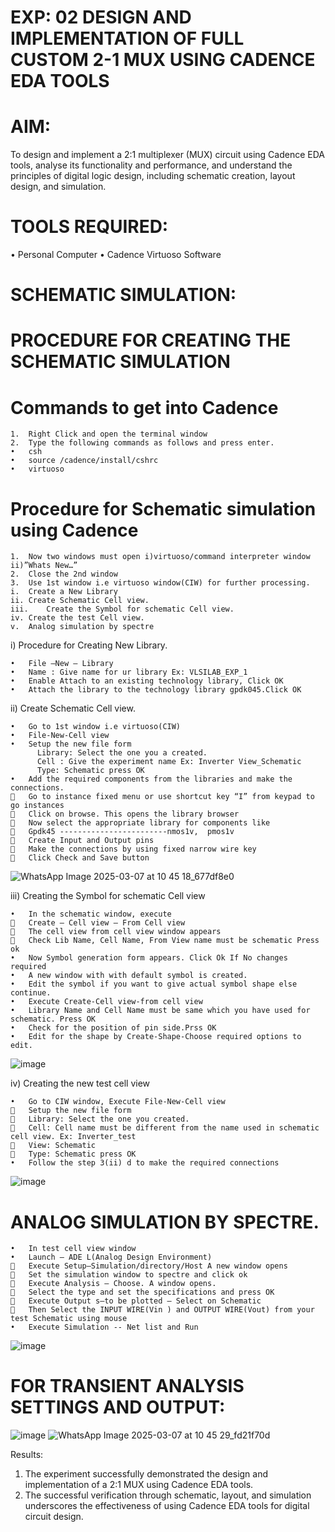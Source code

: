 # EXP: 02 DESIGN AND IMPLEMENTATION OF FULL CUSTOM 2-1 MUX USING CADENCE EDA TOOLS

# AIM:
To design and implement a 2:1 multiplexer (MUX) circuit using Cadence EDA tools, analyse its functionality and performance, and understand the principles of digital logic design, including schematic creation, layout design, and simulation.

# TOOLS REQUIRED:
•	Personal Computer
•	Cadence Virtuoso Software

# SCHEMATIC SIMULATION:
# PROCEDURE FOR CREATING THE SCHEMATIC SIMULATION
# Commands to get into Cadence
~~~
1.	Right Click and open the terminal window
2.	Type the following commands as follows and press enter.
•	csh
•	source /cadence/install/cshrc
•	virtuoso
~~~
# Procedure for Schematic simulation using Cadence
~~~
1.	Now two windows must open i)virtuoso/command interpreter window ii)”Whats New…”
2.	Close the 2nd window
3.	Use 1st window i.e virtuoso window(CIW) for further processing.
i.	Create a New Library
ii.	Create Schematic Cell view.
iii.	Create the Symbol for schematic Cell view.
iv.	Create the test Cell view.
v.	Analog simulation by spectre
~~~

i)	Procedure for Creating New Library.
~~~
•	File –New – Library
•	Name : Give name for ur library Ex: VLSILAB_EXP_1
•	Enable Attach to an existing technology library, Click OK
•	Attach the library to the technology library gpdk045.Click OK
~~~
ii)	Create Schematic Cell view.
~~~
•	Go to 1st window i.e virtuoso(CIW)
•	File-New-Cell view
•	Setup the new file form
	  Library: Select the one you a created.
	  Cell : Give the experiment name Ex: Inverter View_Schematic
	  Type: Schematic press OK
•	Add the required components from the libraries and make the connections.
	Go to instance fixed menu or use shortcut key “I” from keypad to go instances
	Click on browse. This opens the library browser
	Now select the appropriate library for components like 
	Gpdk45 ------------------------nmos1v,  pmos1v
	Create Input and Output pins
	Make the connections by using fixed narrow wire key
	Click Check and Save button
~~~

![WhatsApp Image 2025-03-07 at 10 45 18_677df8e0](https://github.com/user-attachments/assets/e8640a38-0a2c-41e7-bdeb-94c6bdc4ce6e)

 iii)	Creating the Symbol for schematic Cell view
 ~~~
•	In the schematic window, execute 
	Create – Cell view – From Cell view
	The cell view from cell view window appears
	Check Lib Name, Cell Name, From View name must be schematic Press ok
•	Now Symbol generation form appears. Click Ok If No changes required
•	A new window with with default symbol is created.
•	Edit the symbol if you want to give actual symbol shape else continue.
•	Execute Create-Cell view-from cell view
•	Library Name and Cell Name must be same which you have used for schematic. Press OK
•	Check for the position of pin side.Prss OK
•	Edit for the shape by Create-Shape-Choose required options to edit.
~~~
 ![image](https://github.com/user-attachments/assets/ca09de2d-ba22-415f-a189-26893cdcc446)


iv)	Creating the new test cell view
~~~
•	Go to CIW window, Execute File-New-Cell view
	Setup the new file form
	Library: Select the one you created.
	Cell: Cell name must be different from the name used in schematic cell view. Ex: Inverter_test
	View: Schematic
	Type: Schematic press OK
•	Follow the step 3(ii) d to make the required connections
~~~
 ![image](https://github.com/user-attachments/assets/85b7456e-1902-4ac2-8291-6ae6035dd0a2)

# ANALOG SIMULATION BY SPECTRE.
~~~
•	In test cell view window
•	Launch – ADE L(Analog Design Environment)
	Execute Setup—Simulation/directory/Host A new window opens
	Set the simulation window to spectre and click ok
	Execute Analysis – Choose. A window opens.
	Select the type and set the specifications and press OK
	Execute Output s—to be plotted – Select on Schematic
	Then Select the INPUT WIRE(Vin ) and OUTPUT WIRE(Vout) from your test Schematic using mouse
•	Execute Simulation -- Net list and Run
~~~
 ![image](https://github.com/user-attachments/assets/92eae130-d124-4f8b-a4b5-0040f418f193)

# FOR TRANSIENT ANALYSIS SETTINGS AND OUTPUT:
 ![image](https://github.com/user-attachments/assets/47f7be45-4763-4d32-9eae-c417d1b7d501)
![WhatsApp Image 2025-03-07 at 10 45 29_fd21f70d](https://github.com/user-attachments/assets/8d70d64d-87b2-4026-98ce-3ced745a48be)




 
Results:
1.	The experiment successfully demonstrated the design and implementation of a 2:1 MUX using Cadence EDA tools. 
2.	The successful verification through schematic, layout, and simulation underscores the effectiveness of using Cadence EDA tools for digital circuit design.
